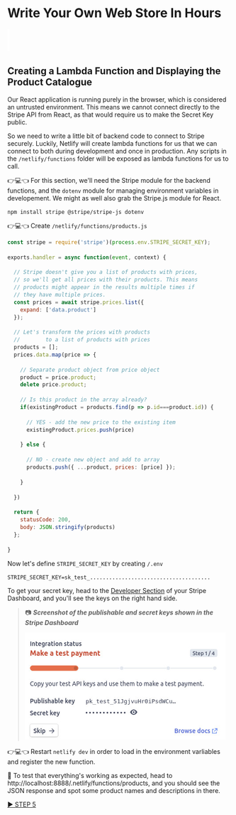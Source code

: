 # Write Your Own Web Store In Hours

![spacer](workshop-assets/readme-images/spacer.png)

## Creating a Lambda Function and Displaying the Product Catalogue

Our React application is running purely in the browser, which is considered an untrusted environment. This means we cannot connect directly to the Stripe API from React, as that would require us to make the Secret Key public.

So we need to write a little bit of backend code to connect to Stripe securely. Luckily, Netlify will create lambda functions for us that we can connect to both during development and once in production. Any scripts in the `/netlify/functions` folder will be exposed as lambda functions for us to call.

👉💻👈 For this section, we'll need the Stripe module for the backend functions, and the `dotenv` module for managing environment variables in developement. We might as well also grab the Stripe.js module for React.

```shell
npm install stripe @stripe/stripe-js dotenv
```

👉💻👈 Create `/netlify/functions/products.js`

```javascript
const stripe = require('stripe')(process.env.STRIPE_SECRET_KEY);

exports.handler = async function(event, context) {

  // Stripe doesn't give you a list of products with prices,
  // so we'll get all prices with their products. This means
  // products might appear in the results multiple times if
  // they have multiple prices.
  const prices = await stripe.prices.list({
    expand: ['data.product']
  });

  // Let's transform the prices with products
  //        to a list of products with prices
  products = [];
  prices.data.map(price => {

    // Separate product object from price object
    product = price.product;
    delete price.product;

    // Is this product in the array already?
    if(existingProduct = products.find(p => p.id===product.id)) {

      // YES - add the new price to the existing item
      existingProduct.prices.push(price)

    } else {

      // NO - create new object and add to array
      products.push({ ...product, prices: [price] });

    }

  })

  return {
    statusCode: 200,
    body: JSON.stringify(products)
  };

}
```

Now let's define `STRIPE_SECRET_KEY` by creating `/.env`

```
STRIPE_SECRET_KEY=sk_test_......................................
```

To get your secret key, head to the [Developer Section](https://dashboard.stripe.com/test/developers) of your Stripe Dashboard, and you'll see the keys on the right hand side.

> 📷 **_Screenshot of the publishable and secret keys shown in the Stripe Dashboard_**
>
> ![Stripe Secret Keys](workshop-assets/readme-images/stripe-get-keys.jpg)

👉💻👈 Restart `netlify dev` in order to load in the environment varliables and register the new function.

🧪 To test that everything's working as expected, head to http://localhost:8888/.netlify/functions/products, and you should see the JSON response and spot some product names and descriptions in there.

[▶️ STEP 5](./STEP-5-DISPLAY-PRODUCTS.md)

